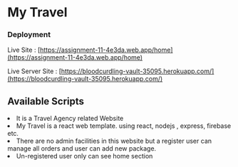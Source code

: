 # My Travel



### Deployment

Live Site : [https://assignment-11-4e3da.web.app/home](https://assignment-11-4e3da.web.app/home)

Live Server Site : [https://bloodcurdling-vault-35095.herokuapp.com/](https://bloodcurdling-vault-35095.herokuapp.com/)


## Available Scripts

<li>It is a Travel Agency related Website </li>
<li>My Travel is a react web template.
 using react, nodejs , express, firebase etc. 
</li>
<li>There are no admin facilities in this website
but a register user can manage all orders and 
 user can add new package.
</li>
<li>Un-registered user only can see home 
 section
</li>



